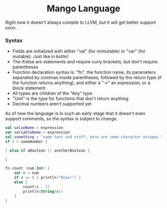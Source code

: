 
<div align="center">
    <h1>Mango Language</h1>
</div>

Right now it doesn't always compile to LLVM, but it will get better support soon.

### Syntax
- Fields are initialized with either "val" (for immutable) or "var" (for mutable). Just like in kotlin!
- The if/else are statements and require curly brackets, but don't require parentheses
- Function declaration syntax is: "fn", the function name, its parameters separated by commas inside parentheses, followed by the return type (if the function returns anything), and either a "->" an expression, or a block statement
- All types are children of the "Any" type
- "Unit" is the type for functions that don't return anything
- Decimal numbers aren't supported yet

As of now the language is in such an early stage that it doesn't even support comments, so the syntax is subject to change.
```kotlin
val valueName = expression
var variableName = expression
val something = "some text and stuff, here are some character escapes \n\t\r\\\""
if 3 > someNumber {

} else if aBoolean || anotherBoolean {

}

fn count (num Int) {
    var x = num
    if x == 0 { println("Done!") }
    else {
        count(x - 1)
        println(String(x))
    }
}
```
